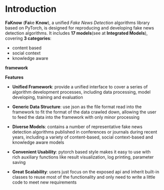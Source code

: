 # Introduction

**FaKnow** (**Fa**ke **Know**), a unified *Fake News Detection* algorithms library based on PyTorch, is designed for
reproducing and developing fake news detection algorithms. It includes **17 models**(see at **Integrated Models**), covering **3 categories**:

- content based
- social context
- knowledge aware

**framework**

**Features**

- **Unified Framework**: provide a unified interface to cover a series of algorithm development processes, including data processing, model developing, training and evaluation
- **Generic Data Structure**:  use json as the file format read into the framework to fit the format of the data crawled down, allowing the user to feed the data into the framework with only minor processing

- **Diverse Models**: contains a number of representative fake news detection algorithms published in conferences or journals during recent years, including a variety of content-based, social context-based and knowledge aware models
- **Convenient Usability**: pytorch based style makes it easy to use with rich auxiliary functions like result visualization, log printing, parameter saving

- **Great Scalability**: users just focus on the exposed api and inherit built-in classes to reuse most of the functionality and only need to write a little code to meet new requirements
